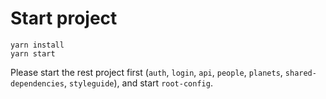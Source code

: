 # Start project

```
yarn install
yarn start
```

Please start the rest project first (`auth`, `login`, `api`, `people`, `planets`, `shared-dependencies`, `styleguide`), and start `root-config`.
